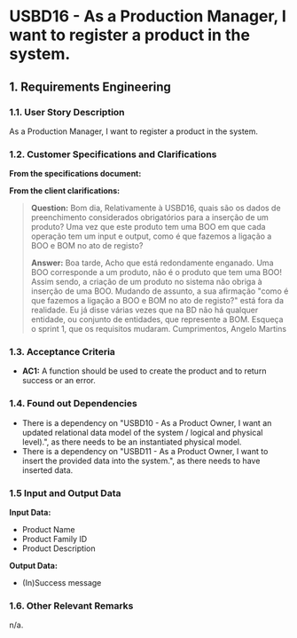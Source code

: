 # USBD16 - As a Production Manager, I want to register a product in the system.

## 1. Requirements Engineering

### 1.1. User Story Description

As a Production Manager, I want to register a product in the system.

### 1.2. Customer Specifications and Clarifications

**From the specifications document:**

**From the client clarifications:**
> **Question:** Bom dia, Relativamente à USBD16, quais são os dados de preenchimento considerados obrigatórios para a inserção de um produto? 
> Uma vez que este produto tem uma BOO em que cada operação tem um input e output, como é que fazemos a ligação a BOO e BOM no ato de registo?
> 
> **Answer:** Boa tarde, Acho que está redondamente enganado. Uma BOO corresponde a um produto, não é o produto que tem uma BOO!
> Assim sendo, a criação de um produto no sistema não obriga à inserção de uma BOO. 
> Mudando de assunto, a sua afirmação "como é que fazemos a ligação a BOO e BOM no ato de registo?" está fora da realidade. Eu já disse várias vezes que na BD não há qualquer entidade, ou conjunto de entidades, que represente a BOM. Esqueça o sprint 1, que os requisitos mudaram.
> Cumprimentos, Angelo Martins

### 1.3. Acceptance Criteria

* **AC1:** A function should be used to create the product and to return success or an error.


### 1.4. Found out Dependencies

* There is a dependency on "USBD10 - As a Product Owner, I want an updated relational data model of the system / logical and physical level).", as there needs to be an instantiated physical model.
* There is a dependency on "USBD11 - As a Product Owner, I want to insert the provided data into the system.", as there needs to have inserted data.

### 1.5 Input and Output Data

**Input Data:**

* Product Name
* Product Family ID
* Product Description

**Output Data:**

* (In)Success message

### 1.6. Other Relevant Remarks

n/a.